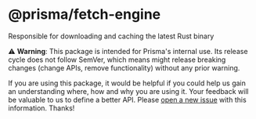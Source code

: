 # @prisma/fetch-engine

Responsible for downloading and caching the latest Rust binary

⚠️ **Warning**: This package is intended for Prisma's internal use.
Its release cycle does not follow SemVer, which means might release breaking changes (change APIs, remove functionality) without any prior warning.

If you are using this package, it would be helpful if you could help us gain an understanding where, how and why you are using it. Your feedback will be valuable to us to define a better API. Please [open a new issue](https://github.com/prisma/prisma/issues/new) with this information. Thanks!

